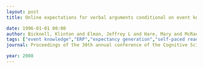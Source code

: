 ```yaml
---
layout: post
title: Online expectations for verbal arguments conditional on event knowledge

date: 1996-01-01 00:00
author: Bicknell, Klinton and Elman, Jeffrey L and Hare, Mary and McRae, Ken and Kutas, Marta
tags: ["event knowledge","ERP","expectancy generation","self-paced reading","thematic roles"]
journal: Proceedings of the 30th annual conference of the Cognitive Science Society

year: 2008
---
```




